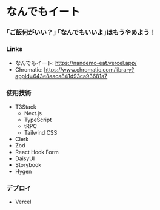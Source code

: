 # なんでもイート

### ｢ご飯何がいい？｣ ｢なんでもいいよ｣はもうやめよう！

### Links

- なんでもイート: https://nandemo-eat.vercel.app/
- Chromatic: https://www.chromatic.com/library?appId=643e8aaca841d93ca93681a7

### 使用技術

- T3Stack
  - Next.js
  - TypeScript
  - tRPC
  - Tailwind CSS
- Clerk
- Zod
- React Hook Form
- DaisyUI
- Storybook
- Hygen

### デプロイ

- Vercel
